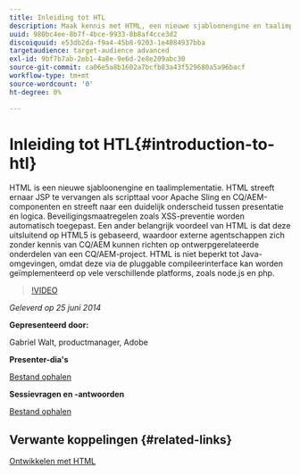 ```yaml
---
title: Inleiding tot HTL
description: Maak kennis met HTML, een nieuwe sjabloonengine en taalimplementatie. HTML streeft ernaar JSP te vervangen als scripttaal voor Apache Sling en CQ/AEM-componenten en streeft naar een duidelijk onderscheid tussen presentatie en logica.
uuid: 980bc4ee-8b7f-4bce-9933-8b8af4cce3d2
discoiquuid: e53db2da-f9a4-45b8-9203-1e4084937bba
targetaudience: target-audience advanced
exl-id: 9bf7b7ab-2eb1-4a8e-9e6d-2e8e209abc30
source-git-commit: ca06e5a8b1602a7bcfb83a43f529680a5a96bacf
workflow-type: tm+mt
source-wordcount: '0'
ht-degree: 0%

---
```


# Inleiding tot HTL{#introduction-to-htl}

HTML is een nieuwe sjabloonengine en taalimplementatie. HTML streeft ernaar JSP te vervangen als scripttaal voor Apache Sling en CQ/AEM-componenten en streeft naar een duidelijk onderscheid tussen presentatie en logica. Beveiligingsmaatregelen zoals XSS-preventie worden automatisch toegepast. Een ander belangrijk voordeel van HTML is dat deze uitsluitend op HTML5 is gebaseerd, waardoor externe agentschappen zich zonder kennis van CQ/AEM kunnen richten op ontwerpgerelateerde onderdelen van een CQ/AEM-project. HTML is niet beperkt tot Java-omgevingen, omdat deze via de pluggable compileerinterface kan worden geïmplementeerd op vele verschillende platforms, zoals node.js en php.

>[!VIDEO](https://video.tv.adobe.com/v/19504/?quality=9)

*Geleverd op 25 juni 2014*

**Gepresenteerd door:**

Gabriel Walt, productmanager, Adobe

**Presenter-dia&#39;s**

[Bestand ophalen](assets/sightly-component-development.pdf)

**Sessievragen en -antwoorden**

[Bestand ophalen](assets/introduction-to-sightly-q-as.pdf)

## Verwante koppelingen {#related-links}

[Ontwikkelen met HTML](https://docs.adobe.com/docs/en/htl/overview.html?wcmmode=disabled)

<!--
[Get back to the Overview](https://helpx.adobe.com/experience-manager/kt/eseminars/gems/aem-index.html)
-->
